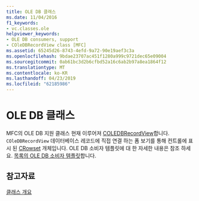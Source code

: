 ```yaml
---
title: OLE DB 클래스
ms.date: 11/04/2016
f1_keywords:
- vc.classes.ole
helpviewer_keywords:
- OLE DB consumers, support
- COleDBRecordView class [MFC]
ms.assetid: 65245d26-8743-4efd-9a72-90e19aef3c3a
ms.openlocfilehash: 9bdae23707ac451f1280a999c9721dec65e09004
ms.sourcegitcommit: 0ab61bc3d2b6cfbd52a16c6ab2b97a8ea1864f12
ms.translationtype: MT
ms.contentlocale: ko-KR
ms.lasthandoff: 04/23/2019
ms.locfileid: "62185986"
---
```

# <a name="ole-db-classes"></a>OLE DB 클래스

MFC의 OLE DB 지원 클래스 현재 이루어져 [COLEDBRecordView](../mfc/reference/coledbrecordview-class.md)합니다. `COleDBRecordView` 데이터베이스 레코드에 직접 연결 하는 폼 보기를 통해 컨트롤에 표시 된 [CRowset](../data/oledb/crowset-class.md) 개체입니다. OLE DB 소비자 템플릿에 대 한 자세한 내용은 참조 하세요. [목록의 OLE DB 소비자 템플릿](../data/oledb/ole-db-consumer-templates-reference.md)합니다.

## <a name="see-also"></a>참고자료

[클래스 개요](../mfc/class-library-overview.md)
